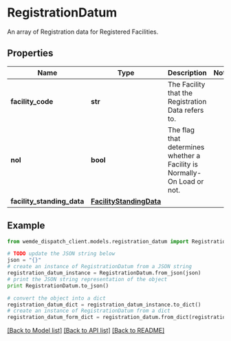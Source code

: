 # RegistrationDatum

An array of Registration data for Registered Facilities.

## Properties

Name | Type | Description | Notes
------------ | ------------- | ------------- | -------------
**facility_code** | **str** | The Facility that the Registration Data refers to. | 
**nol** | **bool** | The flag that determines whether a Facility is Normally-On Load or not. | 
**facility_standing_data** | [**FacilityStandingData**](FacilityStandingData.md) |  | 

## Example

```python
from wemde_dispatch_client.models.registration_datum import RegistrationDatum

# TODO update the JSON string below
json = "{}"
# create an instance of RegistrationDatum from a JSON string
registration_datum_instance = RegistrationDatum.from_json(json)
# print the JSON string representation of the object
print RegistrationDatum.to_json()

# convert the object into a dict
registration_datum_dict = registration_datum_instance.to_dict()
# create an instance of RegistrationDatum from a dict
registration_datum_form_dict = registration_datum.from_dict(registration_datum_dict)
```
[[Back to Model list]](../README.md#documentation-for-models) [[Back to API list]](../README.md#documentation-for-api-endpoints) [[Back to README]](../README.md)


